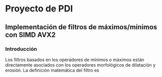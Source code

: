 # Proyecto de PDI
## Implementación de filtros de máximos/mínimos con SIMD AVX2

### Introducción

Los filtros basados en los operadores de mínimos o máximos están directamente asociados con los operadores morfológicos de dilatación y erosión. La definición matemática  del filtro es

![]()
